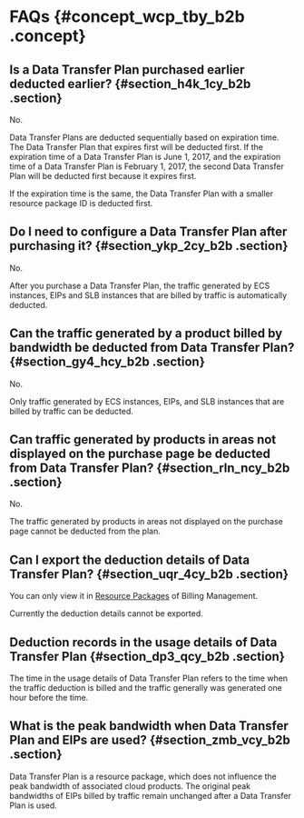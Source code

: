 # FAQs {#concept_wcp_tby_b2b .concept}

## Is a Data Transfer Plan purchased earlier deducted earlier? {#section_h4k_1cy_b2b .section}

No.

Data Transfer Plans are deducted sequentially based on expiration time. The Data Transfer Plan that expires first will be deducted first. If the expiration time of a Data Transfer Plan is June 1, 2017, and the expiration time of a Data Transfer Plan is February 1, 2017, the second Data Transfer Plan will be deducted first because it expires first.

If the expiration time is the same, the Data Transfer Plan with a smaller resource package ID is deducted first.

## Do I need to configure a Data Transfer Plan after purchasing it? {#section_ykp_2cy_b2b .section}

No.

After you purchase a Data Transfer Plan, the traffic generated by ECS instances, EIPs and SLB instances that are billed by traffic is automatically deducted.

## Can the traffic generated by a product billed by bandwidth be deducted from Data Transfer Plan? {#section_gy4_hcy_b2b .section}

No.

Only traffic generated by ECS instances, EIPs, and SLB instances that are billed by traffic can be deducted.

## Can traffic generated by products in areas not displayed on the purchase page be deducted from Data Transfer Plan? {#section_rln_ncy_b2b .section}

No.

The traffic generated by products in areas not displayed on the purchase page cannot be deducted from the plan.

## Can I export the deduction details of Data Transfer Plan? {#section_uqr_4cy_b2b .section}

You can only view it in [Resource Packages](https://expense.console.aliyun.com/?#/flow/home/) of Billing Management.

Currently the deduction details cannot be exported.

## Deduction records in the usage details of Data Transfer Plan {#section_dp3_qcy_b2b .section}

The time in the usage details of Data Transfer Plan refers to the time when the traffic deduction is billed and the traffic generally was generated one hour before the time.

## What is the peak bandwidth when Data Transfer Plan and EIPs are used? {#section_zmb_vcy_b2b .section}

Data Transfer Plan is a resource package, which does not influence the peak bandwidth of associated cloud products. The original peak bandwidths of EIPs billed by traffic remain unchanged after a Data Transfer Plan is used.

